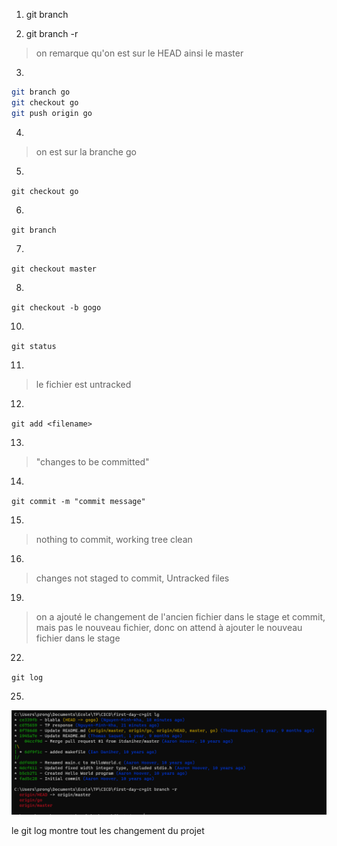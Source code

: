 1. git branch

2. git branch -r
> on remarque qu'on est sur le HEAD ainsi le master

3. 
```bash 
git branch go
git checkout go
git push origin go
```

4. 
> on est sur la branche go

5. 
`git checkout go`

6. 
`git branch`

7.
`git checkout master`

8. 
`git checkout -b gogo`


10.
`git status`

11.
> le fichier est untracked

12.
`git add <filename>`

13.
> "changes to be committed"

14.
`git commit -m "commit message"`

15.
> nothing to commit, working tree clean

16. 
> changes not staged to commit, Untracked files

19.
> on a ajouté le changement de l'ancien fichier dans le stage et commit, mais pas le nouveau fichier, donc on attend à ajouter le nouveau fichier dans le stage

22.
`git log`

25.
![Alt text](image.png)

le git log montre tout les changement du projet

